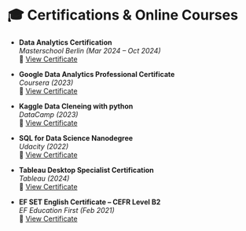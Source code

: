 # 🎓 Certifications & Online Courses

- **Data Analytics Certification**  
  *Masterschool Berlin (Mar 2024 – Oct 2024)*  
  📄 [View Certificate](data_analytics_masterschool.pdf)

- **Google Data Analytics Professional Certificate**  
  *Coursera (2023)*  
  📄 [View Certificate](Google_Data_Analytics_Professional.pdf)

- **Kaggle Data Cleneing with python**  
  *DataCamp (2023)*  
  📄 [View Certificate](Kaggle_Data_Cleaning_Python.png)

- **SQL for Data Science Nanodegree**  
  *Udacity (2022)*  
  📄 [View Certificate](sql_nanodegree_udacity.pdf)

- **Tableau Desktop Specialist Certification**  
  *Tableau (2024)*  
  📄 [View Certificate](tableau_desktop_specialist.pdf)

- **EF SET English Certificate – CEFR Level B2**  
  *EF Education First (Feb 2021)*  
  📄 [View Certificate](efset_english_b2.pdf)

